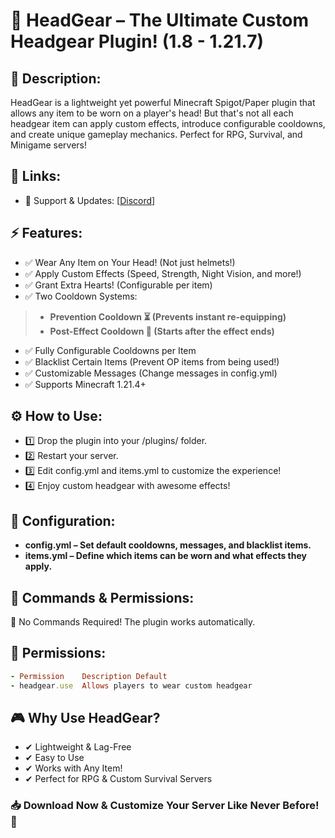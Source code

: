 # 📝 HeadGear – The Ultimate Custom Headgear Plugin! (1.8 - 1.21.7)

## 🔹 Description:
HeadGear is a lightweight yet powerful Minecraft Spigot/Paper plugin that allows any item to be worn on a player's head! But that's not all each headgear item can apply custom effects, introduce configurable cooldowns, and create unique gameplay mechanics. Perfect for RPG, Survival, and Minigame servers!

## 🔗 Links:
- 💬 Support & Updates: [[Discord](https://discord.gg/czUy2sjNVV)]

## ⚡ Features:
- ✅ Wear Any Item on Your Head! (Not just helmets!)
- ✅ Apply Custom Effects (Speed, Strength, Night Vision, and more!)
- ✅ Grant Extra Hearts! (Configurable per item) 
- ✅ Two Cooldown Systems:
> - **Prevention Cooldown ⏳ (Prevents instant re-equipping)**
> - **Post-Effect Cooldown 🔄 (Starts after the effect ends)**
- ✅ Fully Configurable Cooldowns per Item
- ✅ Blacklist Certain Items (Prevent OP items from being used!)
- ✅ Customizable Messages (Change messages in config.yml)
- ✅ Supports Minecraft 1.21.4+
  
## ⚙ How to Use:
- 1️⃣ Drop the plugin into your /plugins/ folder.
- 2️⃣ Restart your server.
- 3️⃣ Edit config.yml and items.yml to customize the experience!
- 4️⃣ Enjoy custom headgear with awesome effects!

## 📂 Configuration:
- **config.yml – Set default cooldowns, messages, and blacklist items.**
- **items.yml – Define which items can be worn and what effects they apply.**


## 📌 Commands & Permissions:
🔹 No Commands Required! The plugin works automatically.
## 🔹 Permissions:
```ruby
- Permission	Description	Default
- headgear.use	Allows players to wear custom headgear
```
## 🎮 Why Use HeadGear?
- ✔ Lightweight & Lag-Free
- ✔ Easy to Use
- ✔ Works with Any Item!
- ✔ Perfect for RPG & Custom Survival Servers

### 📥 Download Now & Customize Your Server Like Never Before! 🚀
